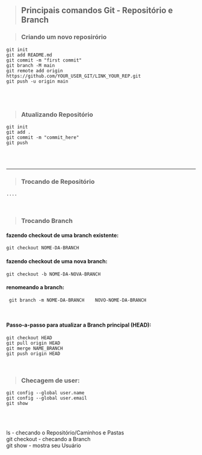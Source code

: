 > ## Principais comandos Git - Repositório e Branch

> ### Criando um novo reposirório 
<!-- #### echo "# DSA-CoursePy" >> README.md -->
    git init
    git add README.md   
    git commit -m "first commit"
    git branch -M main
    git remote add origin https://github.com/YOUR_USER_GIT/LINK_YOUR_REP.git
    git push -u origin main
</br></br> 

> ### Atualizando Repositório 
    git init
    git add . 
    git commit -m "commit_here"
    git push
</br></br> 

____________________________________________________ 
<!-- user now: AnaluArcanjo -->

> ### Trocando de Repositório
    ....
</br>

> ### Trocando Branch

#### fazendo checkout de uma branch existente: </br>  
    git checkout NOME-DA-BRANCH

#### fazendo checkout de uma nova branch: </br> 
    git checkout -b NOME-DA-NOVA-BRANCH

#### renomeando a branch: </br>
     git branch -m NOME-DA-BRANCH    NOVO-NOME-DA-BRANCH

</br>

#### Passo-a-passo para atualizar a Branch principal (HEAD): </br>
    git checkout HEAD 
    git pull origin HEAD 
    git merge NAME_BRANCH 
    git push origin HEAD 

</br>

> ### Checagem de user:
    git config --global user.name
    git config --global user.email
    git show

</br></br> 

ls               -   checando o Repositório/Caminhos e Pastas </br>
git checkout     -   checando a Branch </br>
git show         -   mostra seu Usuário </br><br>








